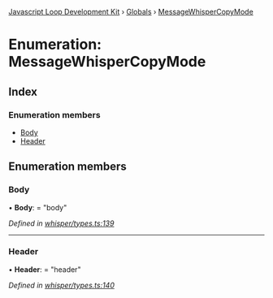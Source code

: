 [Javascript Loop Development Kit](../README.md) › [Globals](../globals.md) › [MessageWhisperCopyMode](messagewhispercopymode.md)

# Enumeration: MessageWhisperCopyMode

## Index

### Enumeration members

* [Body](messagewhispercopymode.md#body)
* [Header](messagewhispercopymode.md#header)

## Enumeration members

###  Body

• **Body**: = "body"

*Defined in [whisper/types.ts:139](https://github.com/open-olive/loop-development-kit/blob/ba5f0aac/ldk/javascript/src/whisper/types.ts#L139)*

___

###  Header

• **Header**: = "header"

*Defined in [whisper/types.ts:140](https://github.com/open-olive/loop-development-kit/blob/ba5f0aac/ldk/javascript/src/whisper/types.ts#L140)*
